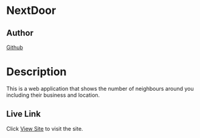 # NextDoor


## Author  
  
[Github](https://github.com/faisoabdirisak)

# Description  

This is a web application that shows the number of neighbours around you including their business and location.


##  Live Link
 Click [View Site]()  to visit the site.